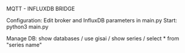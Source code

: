 MQTT - INFLUXDB BRIDGE

Configuration: Edit broker and InfluxDB parameters in main.py
Start: python3 main.py

Manage DB: show databases / use gisai / show series / select * from "series name"
